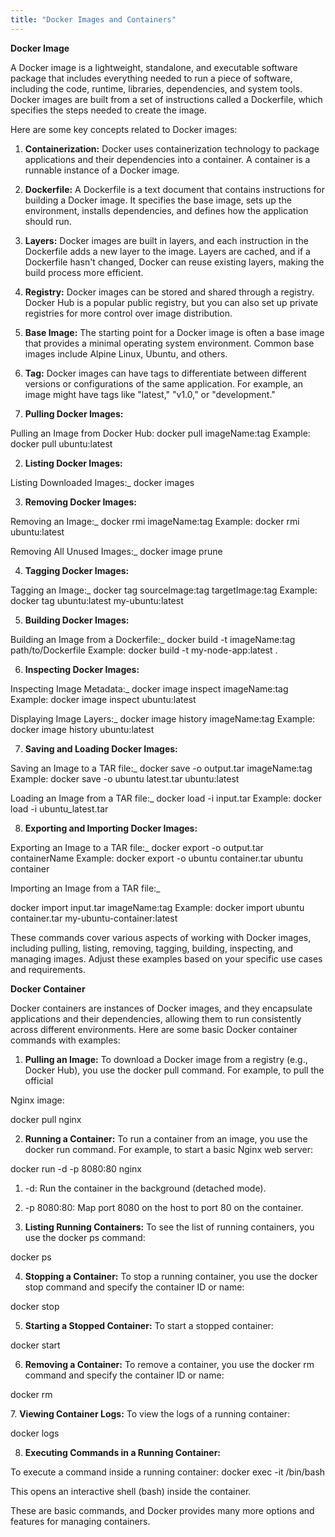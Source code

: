 ```yaml
---
title: "Docker Images and Containers"
---
```

**Docker Image**

A Docker image is a lightweight, standalone, and executable software package that includes everything needed to run a piece of software, including the code, runtime, libraries, dependencies, and system tools. Docker images are built from a set of instructions called a Dockerfile, which specifies the steps needed to create the image.

Here are some key concepts related to Docker images:

1.  **Containerization:** Docker uses containerization technology to package applications and their dependencies into a container. A container is a runnable instance of a Docker image.
    

2.  **Dockerfile:** A Dockerfile is a text document that contains instructions for building a Docker image. It specifies the base image, sets up the environment, installs dependencies, and defines how the application should run.
    

3.  **Layers:** Docker images are built in layers, and each instruction in the Dockerfile adds a new layer to the image. Layers are cached, and if a Dockerfile hasn't changed, Docker can reuse existing layers, making the build process more efficient.
    

4.  **Registry:** Docker images can be stored and shared through a registry. Docker Hub is a popular public registry, but you can also set up private registries for more control over image distribution.
    

5.  **Base Image:** The starting point for a Docker image is often a base image that provides a minimal operating system environment. Common base images include Alpine Linux, Ubuntu, and others.
    

6.  **Tag:** Docker images can have tags to differentiate between different versions or configurations of the same application. For example, an image might have tags like "latest," "v1.0," or "development."
    

1.  **Pulling Docker Images:**
    
Pulling an Image from Docker Hub:
docker pull imageName:tag
Example: docker pull ubuntu:latest

2. **Listing Docker Images:**

Listing Downloaded Images:_
docker images

3. **Removing Docker Images:**

Removing an Image:_
docker rmi imageName:tag
Example: docker rmi ubuntu:latest

Removing All Unused Images:_
docker image prune

4. **Tagging Docker Images:**

Tagging an Image:_
docker tag sourceImage:tag targetImage:tag
Example: docker tag ubuntu:latest my-ubuntu:latest

5. **Building Docker Images:**

Building an Image from a Dockerfile:_
docker build -t imageName:tag path/to/Dockerfile Example: docker build -t my-node-app:latest .

6. **Inspecting Docker Images:**

Inspecting Image Metadata:_
docker image inspect imageName:tag
Example: docker image inspect ubuntu:latest

Displaying Image Layers:_
docker image history imageName:tag
Example: docker image history ubuntu:latest

7. **Saving and Loading Docker Images:**

Saving an Image to a TAR file:_
docker save -o output.tar imageName:tag
Example: docker save -o ubuntu latest.tar ubuntu:latest

Loading an Image from a TAR file:_
docker load -i input.tar
Example: docker load -i ubuntu\_latest.tar

8. **Exporting and Importing Docker Images:**

Exporting an Image to a TAR file:_
docker export -o output.tar containerName
Example: docker export -o ubuntu container.tar ubuntu container

Importing an Image from a TAR file:_

docker import input.tar imageName:tag
Example: docker import ubuntu container.tar my-ubuntu-container:latest

These commands cover various aspects of working with Docker images, including pulling, listing, removing, tagging, building, inspecting, and managing images. Adjust these examples based on your specific use cases and requirements.

**Docker Container**

Docker containers are instances of Docker images, and they encapsulate applications and their dependencies, allowing them to run consistently across different environments. Here are some basic Docker container commands with examples:

1.  **Pulling an Image:** To download a Docker image from a registry (e.g., Docker Hub), you use the docker pull command. For example, to pull the official  

Nginx image:

docker pull nginx

2. **Running a Container:** To run a container from an image, you use the docker run command. For example, to start a basic Nginx web server:

docker run -d -p 8080:80 nginx

1.  \-d: Run the container in the background (detached mode).
    
2.  \-p 8080:80: Map port 8080 on the host to port 80 on the container.
    

3.  **Listing Running Containers:** To see the list of running containers, you use the docker ps command:
    
docker ps

4. **Stopping a Container:** To stop a running container, you use the docker stop command and specify the container ID or name:

docker stop

5.  **Starting a Stopped Container:** To start a stopped container:
    
docker start

6. **Removing a Container:** To remove a container, you use the docker rm command and specify the container ID or name:

docker rm

7. **Viewing Container Logs:** To view the logs of a running container:

docker logs

8.  **Executing Commands in a Running Container:** 

To execute a command inside a running container:
docker exec -it /bin/bash

This opens an interactive shell (bash) inside the container.

These are basic commands, and Docker provides many more options and features for managing containers.


